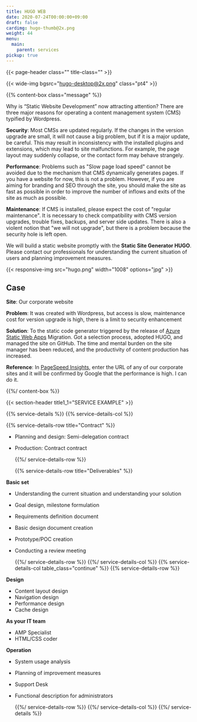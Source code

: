 ```yaml
---
title: HUGO WEB
date: 2020-07-24T00:00:00+09:00
draft: false
cardimg: hugo-thumb@2x.png
weight: 44
menu:
  main:
    parent: services
pickup: true
---
```


{{< page-header class="" title-class="" >}}

{{< wide-img bgsrc="hugo-desktop@2x.png" class="pt4" >}}

{{% content-box class="message" %}}

Why is “Static Website Development” now attracting attention? There are three major reasons for operating a content management system (CMS) typified by Wordpress.

**Security**: Most CMSs are updated regularly. If the changes in the version upgrade are small, it will not cause a big problem, but if it is a major update, be careful. This may result in inconsistency with the installed plugins and extensions, which may lead to site malfunctions. For example, the page layout may suddenly collapse, or the contact form may behave strangely.

**Performance**: Problems such as "Slow page load speed" cannot be avoided due to the mechanism that CMS dynamically generates pages. If you have a website for now, this is not a problem. However, if you are aiming for branding and SEO through the site, you should make the site as fast as possible in order to improve the number of inflows and exits of the site as much as possible.

**Maintenance**: If CMS is installed, please expect the cost of "regular maintenance". It is necessary to check compatibility with CMS version upgrades, trouble fixes, backups, and server side updates. There is also a violent notion that "we will not upgrade", but there is a problem because the security hole is left open.

We will build a static website promptly with the **Static Site Generator HUGO**. Please contact our professionals for understanding the current situation of users and planning improvement measures.

{{< responsive-img src="hugo.png" width="1008" options="jpg" >}}

## Case

**Site**: Our corporate website

**Problem**: It was created with Wordpress, but access is slow, maintenance cost for version upgrade is high, there is a limit to security enhancement

**Solution**: To the static code generator triggered by the release of [Azure Static Web Apps](https://azure.microsoft.com/ja-jp/services/app-service/static/) Migration. Got a selection process, adopted HUGO, and managed the site on GitHub. The time and mental burden on the site manager has been reduced, and the productivity of content production has increased.

**Reference**: In [PageSpeed Insights](https://developers.google.com/speed/pagespeed/insights/), enter the URL of any of our corporate sites and it will be confirmed by Google that the performance is high. I can do it.

{{%/ content-box %}}

{{< section-header title1_1="SERVICE EXAMPLE" >}}

{{% service-details %}}
{{% service-details-col %}}

  {{% service-details-row title="Contract" %}}

- Planning and design: Semi-delegation contract
- Production: Contract contract

  {{%/ service-details-row %}}

  {{% service-details-row title="Deliverables" %}}

**Basic set**

- Understanding the current situation and understanding your solution
- Goal design, milestone formulation
- Requirements definition document
- Basic design document creation
- Prototype/POC creation
- Conducting a review meeting

  {{%/ service-details-row %}}
  {{%/ service-details-col %}}
  {{% service-details-col table_class="continue" %}}
  {{% service-details-row %}}

**Design**

- Content layout design
- Navigation design
- Performance design
- Cache design

**As your IT team**

- AMP Specialist
- HTML/CSS coder

**Operation**

- System usage analysis
- Planning of improvement measures
- Support Desk
- Functional description for administrators

  {{%/ service-details-row %}}
  {{%/ service-details-col %}}
  {{%/ service-details %}}
